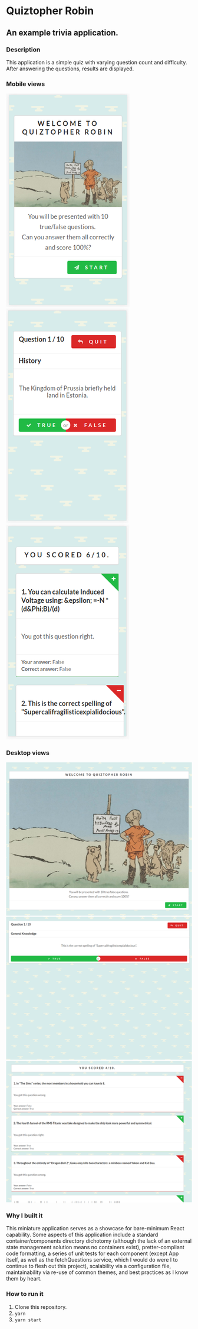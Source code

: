 # Quiztopher Robin
## An example trivia application.

### Description
This application is a simple quiz with varying question count and difficulty. After answering the questions, results are displayed.

### Mobile views
![Mobile HomeScreen](https://raw.githubusercontent.com/ConnorBryan/quiztopherrobin/master/public/mobileA.png)
![Mobile QuizScreen](https://raw.githubusercontent.com/ConnorBryan/quiztopherrobin/master/public/mobileB.png)
![Mobile ResultsScreen](https://raw.githubusercontent.com/ConnorBryan/quiztopherrobin/master/public/mobileC.png)

### Desktop views
![Mobile HomeScreen](https://raw.githubusercontent.com/ConnorBryan/quiztopherrobin/master/public/desktopA.png)
![Mobile QuizScreen](https://raw.githubusercontent.com/ConnorBryan/quiztopherrobin/master/public/desktopB.png)
![Mobile ResultsScreen](https://raw.githubusercontent.com/ConnorBryan/quiztopherrobin/master/public/desktopC.png)

### Why I built it
This miniature application serves as a showcase for bare-minimum React capability. Some aspects of this application include a standard container/components directory dichotomy (although the lack of an external state management solution means no containers exist), pretter-compliant code formatting, a series of unit tests for each component (except App itself, as well as the fetchQuestions service, which I would do were I to continue to flesh out this project), scalability via a configuration file, maintainability via re-use of common themes, and best practices as I know them by heart.

### How to run it
1. Clone this repository.
2. `yarn`
3. `yarn start`
